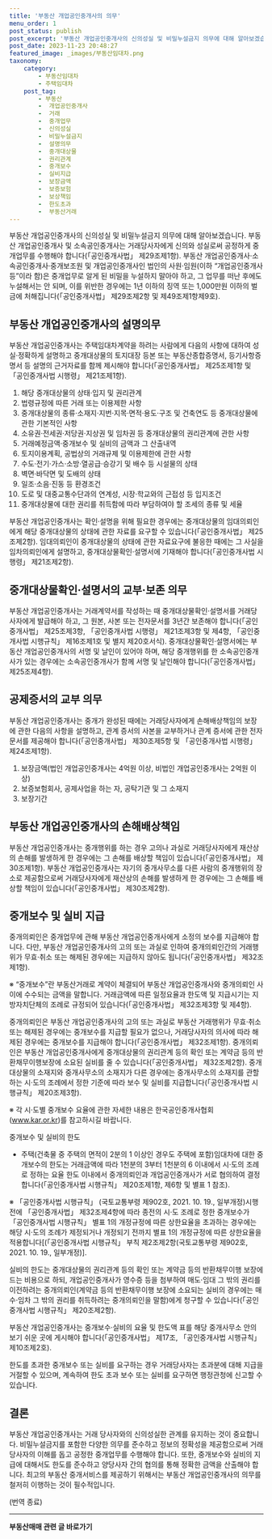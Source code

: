 ```yaml
---
title: '부동산 개업공인중개사의 의무'
menu_order: 1
post_status: publish
post_excerpt: '부동산 개업공인중개사의 신의성실 및 비밀누설금지 의무에 대해 알아보겠습니다. 부동산 개업공인중개사 및 소속공인중개사는 거래당사자에게 신의와 성실로써 공정하게 중개업무를 수행해야 합니다  공인중개사법  제29조제1항 . 부동산 개업공인중개사 소속공인중개사 중개보조원 및 개업공인중개사인 법인의 사원 임원 이하  개업공인중개사 등 이라 함 은 중개업무로 알게 된 비밀을 누설하지 말아야 하고, 그 업무를 떠난 후에도 누설해서는 안 되며, 이를 위반한 경우에는 1년 이하의 징역 또는 1,000만원 이하의 벌금에 처해집니다  공인중개사법  제29조제2항 및 제49조제1항제9호 .'
post_date: 2023-11-23 20:48:27
featured_image: _images/부동산임대차.png
taxonomy:
    category:
        - 부동산임대차
        - 주택임대차
    post_tag:
        - 부동산
        -  개업공인중개사
        -  거래
        -  중개업무
        -  신의성실
        -  비밀누설금지
        -  설명의무
        -  중개대상물
        -  권리관계
        -  중개보수
        -  실비지급
        -  보장금액
        -  보증보험
        -  보상책임
        -  한도초과
        -  부동산거래
---
```



부동산 개업공인중개사의 신의성실 및 비밀누설금지 의무에 대해 알아보겠습니다. 부동산 개업공인중개사 및 소속공인중개사는 거래당사자에게 신의와 성실로써 공정하게 중개업무를 수행해야 합니다(「공인중개사법」 제29조제1항). 부동산 개업공인중개사·소속공인중개사·중개보조원 및 개업공인중개사인 법인의 사원·임원(이하 “개업공인중개사 등”이라 함)은 중개업무로 알게 된 비밀을 누설하지 말아야 하고, 그 업무를 떠난 후에도 누설해서는 안 되며, 이를 위반한 경우에는 1년 이하의 징역 또는 1,000만원 이하의 벌금에 처해집니다(「공인중개사법」 제29조제2항 및 제49조제1항제9호).

## 부동산 개업공인중개사의 설명의무

부동산 개업공인중개사는 주택임대차계약을 하려는 사람에게 다음의 사항에 대하여 성실·정확하게 설명하고 중개대상물의 토지대장 등본 또는 부동산종합증명서, 등기사항증명서 등 설명의 근거자료를 함께 제시해야 합니다(「공인중개사법」 제25조제1항 및 「공인중개사법 시행령」 제21조제1항).

1. 해당 중개대상물의 상태·입지 및 권리관계
2. 법령규정에 따른 거래 또는 이용제한 사항
3. 중개대상물의 종류·소재지·지번·지목·면적·용도·구조 및 건축연도 등 중개대상물에 관한 기본적인 사항
4. 소유권·전세권·저당권·지상권 및 임차권 등 중개대상물의 권리관계에 관한 사항
5. 거래예정금액·중개보수 및 실비의 금액과 그 산출내역
6. 토지이용계획, 공법상의 거래규제 및 이용제한에 관한 사항
7. 수도·전기·가스·소방·열공급·승강기 및 배수 등 시설물의 상태
8. 벽면·바닥면 및 도배의 상태
9. 일조·소음·진동 등 환경조건
10. 도로 및 대중교통수단과의 연계성, 시장·학교와의 근접성 등 입지조건
11. 중개대상물에 대한 권리를 취득함에 따라 부담하여야 할 조세의 종류 및 세율

부동산 개업공인중개사는 확인·설명을 위해 필요한 경우에는 중개대상물의 임대의뢰인에게 해당 중개대상물의 상태에 관한 자료를 요구할 수 있습니다(「공인중개사법」 제25조제2항). 임대의뢰인이 중개대상물의 상태에 관한 자료요구에 불응한 때에는 그 사실을 임차의뢰인에게 설명하고, 중개대상물확인·설명서에 기재해야 합니다(「공인중개사법 시행령」 제21조제2항).

## 중개대상물확인·설명서의 교부·보존 의무

부동산 개업공인중개사는 거래계약서를 작성하는 때 중개대상물확인·설명서를 거래당사자에게 발급해야 하고, 그 원본, 사본 또는 전자문서를 3년간 보존해야 합니다(「공인중개사법」 제25조제3항, 「공인중개사법 시행령」 제21조제3항 및 제4항, 「공인중개사법 시행규칙」 제16조제1호 및 별지 제20호서식). 중개대상물확인·설명서에는 부동산 개업공인중개사의 서명 및 날인이 있어야 하며, 해당 중개행위를 한 소속공인중개사가 있는 경우에는 소속공인중개사가 함께 서명 및 날인해야 합니다(「공인중개사법」 제25조제4항).

## 공제증서의 교부 의무

부동산 개업공인중개사는 중개가 완성된 때에는 거래당사자에게 손해배상책임의 보장에 관한 다음의 사항을 설명하고, 관계 증서의 사본을 교부하거나 관계 증서에 관한 전자문서를 제공해야 합니다(「공인중개사법」 제30조제5항 및 「공인중개사법 시행령」 제24조제1항).

1. 보장금액(법인 개업공인중개사는 4억원 이상, 비법인 개업공인중개사는 2억원 이상)
2. 보증보험회사, 공제사업을 하는 자, 공탁기관 및 그 소재지
3. 보장기간

## 부동산 개업공인중개사의 손해배상책임

부동산 개업공인중개사는 중개행위를 하는 경우 고의나 과실로 거래당사자에게 재산상의 손해를 발생하게 한 경우에는 그 손해를 배상할 책임이 있습니다(「공인중개사법」 제30조제1항). 부동산 개업공인중개사는 자기의 중개사무소를 다른 사람의 중개행위의 장소로 제공함으로써 거래당사자에게 재산상의 손해를 발생하게 한 경우에는 그 손해를 배상할 책임이 있습니다(「공인중개사법」 제30조제2항).

## 중개보수 및 실비 지급

중개의뢰인은 중개업무에 관해 부동산 개업공인중개사에게 소정의 보수를 지급해야 합니다. 다만, 부동산 개업공인중개사의 고의 또는 과실로 인하여 중개의뢰인간의 거래행위가 무효·취소 또는 해제된 경우에는 지급하지 않아도 됩니다(「공인중개사법」 제32조제1항).

※ “중개보수”란 부동산거래로 계약이 체결되어 부동산 개업공인중개사와 중개의뢰인 사이에 수수되는 금액을 말합니다. 거래금액에 따른 일정요율과 한도액 및 지급시기는 지방자치단체의 조례로 규정되어 있습니다(「공인중개사법」 제32조제3항 및 제4항).

중개의뢰인은 부동산 개업공인중개사의 고의 또는 과실로 부동산 거래행위가 무효·취소 또는 해제된 경우에는 중개보수를 지급할 필요가 없으나, 거래당사자의 의사에 따라 해제된 경우에는 중개보수를 지급해야 합니다(「공인중개사법」 제32조제1항). 중개의뢰인은 부동산 개업공인중개사에게 중개대상물의 권리관계 등의 확인 또는 계약금 등의 반환채무이행보장에 소요된 실비를 줄 수 있습니다(「공인중개사법」 제32조제2항). 중개대상물의 소재지와 중개사무소의 소재지가 다른 경우에는 중개사무소의 소재지를 관할하는 시·도의 조례에서 정한 기준에 따라 보수 및 실비를 지급합니다(「공인중개사법 시행규칙」 제20조제3항).

※ 각 시·도별 중개보수 요율에 관한 자세한 내용은 한국공인중개사협회(www.kar.or.kr)를 참고하시길 바랍니다.

중개보수 및 실비의 한도
- 주택(건축물 중 주택의 면적이 2분의 1 이상인 경우도 주택에 포함)임대차에 대한 중개보수의 한도는 거래금액에 따라 1천분의 3부터 1천분의 6 이내에서 시·도의 조례로 정하는 요율 한도 이내에서 중개의뢰인과 개업공인중개사가 서로 협의하여 결정합니다(「공인중개사법 시행규칙」 제20조제1항, 제6항 및 별표 1 참조).

※ 「공인중개사법 시행규칙」 (국토교통부령 제902호, 2021. 10. 19., 일부개정)시행 전에 「공인중개사법」 제32조제4항에 따라 종전의 시·도 조례로 정한 중개보수가 「공인중개사법 시행규칙」 별표 1의 개정규정에 따른 상한요율을 초과하는 경우에는 해당 시·도의 조례가 제정되거나 개정되기 전까지 별표 1의 개정규정에 따른 상한요율을 적용합니다[(「공인중개사법 시행규칙」 부칙 제2조제2항(국토교통부령 제902호, 2021. 10. 19., 일부개정)].

실비의 한도는 중개대상물의 권리관계 등의 확인 또는 계약금 등의 반환채무이행 보장에 드는 비용으로 하되, 개업공인중개사가 영수증 등을 첨부하여 매도·임대 그 밖의 권리를 이전하려는 중개의뢰인(계약금 등의 반환채무이행 보장에 소요되는 실비의 경우에는 매수·임차 그 밖의 권리를 취득하려는 중개의뢰인을 말함)에게 청구할 수 있습니다(「공인중개사법 시행규칙」 제20조제2항).

부동산 개업공인중개사는 중개보수·실비의 요율 및 한도액 표를 해당 중개사무소 안의 보기 쉬운 곳에 게시해야 합니다(「공인중개사법」 제17조, 「공인중개사법 시행규칙」 제10조제2호).

한도를 초과한 중개보수 또는 실비를 요구하는 경우 거래당사자는 초과분에 대해 지급을 거절할 수 있으며, 계속하여 한도 초과 보수 또는 실비를 요구하면 행정관청에 신고할 수 있습니다.

## 결론

부동산 개업공인중개사는 거래 당사자와의 신의성실한 관계를 유지하는 것이 중요합니다. 비밀누설금지를 포함한 다양한 의무를 준수하고 정보의 정확성을 제공함으로써 거래 당사자의 이해를 돕고 공정한 중개업무를 수행해야 합니다. 또한, 중개보수와 실비의 지급에 대해서도 한도를 준수하고 양당사자 간의 협의를 통해 정확한 금액을 산출해야 합니다. 최고의 부동산 중개서비스를 제공하기 위해서는 부동산 개업공인중개사의 의무를 철저히 이행하는 것이 필수적입니다.

(번역 종료)
<!-- wp:separator -->
<hr class="wp-block-separator has-alpha-channel-opacity"/>
<!-- /wp:separator -->

<!-- wp:group {"backgroundColor":"base","layout":{"type":"constrained"}} -->
<div class="wp-block-group has-base-background-color has-background"><!-- wp:paragraph {"align":"center","fontSize":"medium"} -->
<p class="has-text-align-center has-large-font-size"><strong>부동산매매 관련 글 바로가기</strong></p>
<!-- /wp:paragraph -->


<!-- wp:latest-posts
{"categories":[{"id":22715,"count":19,"description":"","link":"https://uknowlaw.com/category/%eb%b6%80%eb%8f%99%ec%82%b0%eb%a7%a4%eb%a7%a4/","name":"부동산매매","slug":"부동산매매","taxonomy":"category","parent":0,"meta":[],"_links":{"self":[{"href":"https://uknowlaw.com/wp-json/wp/v2/categories/22715"}],"collection":[{"href":"https://uknowlaw.com/wp-json/wp/v2/categories"}],"about":[{"href":"https://uknowlaw.com/wp-json/wp/v2/taxonomies/category"}],"wp:post_type":[{"href":"https://uknowlaw.com/wp-json/wp/v2/posts?categories=22715"}],"curies":[{"name":"wp","href":"https://api.w.org/{rel}","templated":true}]}}],"postsToShow":100,"excerptLength":28,"postLayout":"grid","columns":2,"featuredImageAlign":"left","featuredImageSizeSlug":"large","fontSize":"small"} /--></div>
<!-- /wp:group -->